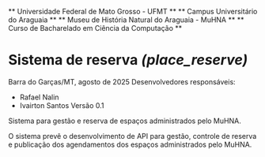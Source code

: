 ** Universidade Federal de Mato Grosso - UFMT **
** Campus Universitário do Araguaia **
** Museu de História Natural do Araguaia - MuHNA **
** Curso de Bacharelado em Ciência da Computação **

# **Sistema de reserva** *(place_reserve)*

Barra do Garças/MT, agosto de 2025
Desenvolvedores responsáveis:
- Rafael Nalin
- Ivairton Santos
Versão 0.1

Sistema para gestão e reserva de espaços administrados pelo MuHNA.

O sistema prevê o desenvolvimento de API para gestão, controle de reserva e publicação dos agendamentos dos espaços administrados pelo MuHNA.
